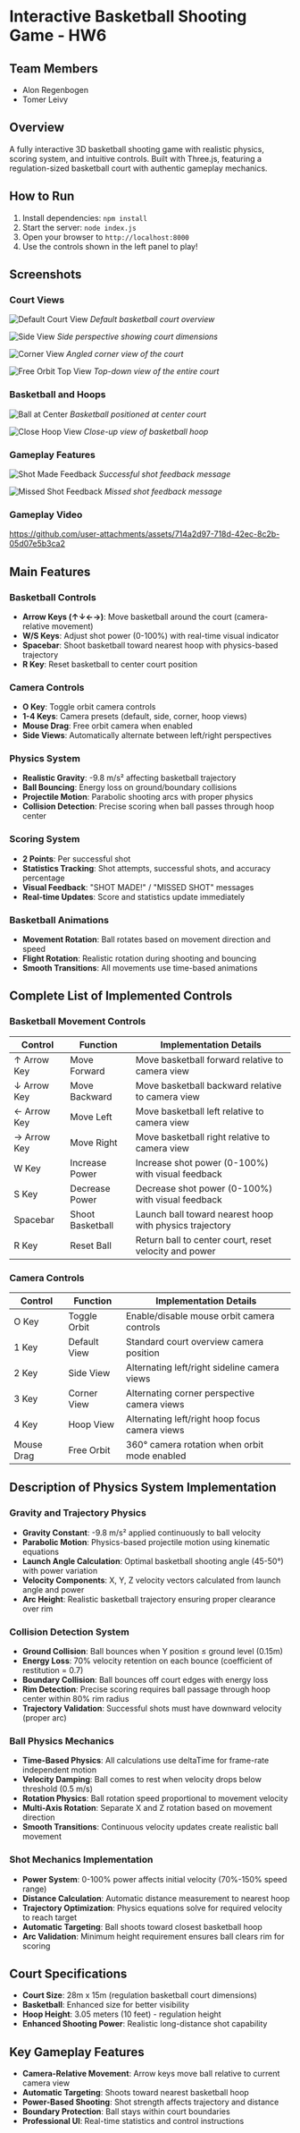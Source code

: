 # Interactive Basketball Shooting Game - HW6

## Team Members
- Alon Regenbogen
- Tomer Leivy

## Overview
A fully interactive 3D basketball shooting game with realistic physics, scoring system, and intuitive controls. Built with Three.js, featuring a regulation-sized basketball court with authentic gameplay mechanics.

## How to Run
1. Install dependencies: `npm install`
2. Start the server: `node index.js`
3. Open your browser to `http://localhost:8000`
4. Use the controls shown in the left panel to play!

## Screenshots

### Court Views
![Default Court View](screenshots/court_defualt_look.png)
*Default basketball court overview*

![Side View](screenshots/side_view.png)
*Side perspective showing court dimensions*

![Corner View](screenshots/corner_view.png)
*Angled corner view of the court*

![Free Orbit Top View](screenshots/free_orbit_top_view.png)
*Top-down view of the entire court*

### Basketball and Hoops
![Ball at Center](screenshots/ball_at_center.png)
*Basketball positioned at center court*

![Close Hoop View](screenshots/close_hoop_view.png)
*Close-up view of basketball hoop*

### Gameplay Features
![Shot Made Feedback](screenshots/shot_made.png)
*Successful shot feedback message*

![Missed Shot Feedback](screenshots/missed_shot.png)
*Missed shot feedback message*

### Gameplay Video
https://github.com/user-attachments/assets/714a2d97-718d-42ec-8c2b-05d07e5b3ca2

## Main Features

### Basketball Controls
- **Arrow Keys (↑↓←→)**: Move basketball around the court (camera-relative movement)
- **W/S Keys**: Adjust shot power (0-100%) with real-time visual indicator
- **Spacebar**: Shoot basketball toward nearest hoop with physics-based trajectory
- **R Key**: Reset basketball to center court position

### Camera Controls
- **O Key**: Toggle orbit camera controls
- **1-4 Keys**: Camera presets (default, side, corner, hoop views)
- **Mouse Drag**: Free orbit camera when enabled
- **Side Views**: Automatically alternate between left/right perspectives

### Physics System
- **Realistic Gravity**: -9.8 m/s² affecting basketball trajectory
- **Ball Bouncing**: Energy loss on ground/boundary collisions
- **Projectile Motion**: Parabolic shooting arcs with proper physics
- **Collision Detection**: Precise scoring when ball passes through hoop center

### Scoring System
- **2 Points**: Per successful shot
- **Statistics Tracking**: Shot attempts, successful shots, and accuracy percentage
- **Visual Feedback**: "SHOT MADE!" / "MISSED SHOT" messages
- **Real-time Updates**: Score and statistics update immediately

### Basketball Animations
- **Movement Rotation**: Ball rotates based on movement direction and speed
- **Flight Rotation**: Realistic rotation during shooting and bouncing
- **Smooth Transitions**: All movements use time-based animations

## Complete List of Implemented Controls

### Basketball Movement Controls
| Control | Function | Implementation Details |
|---------|----------|------------------------|
| ↑ Arrow Key | Move Forward | Move basketball forward relative to camera view |
| ↓ Arrow Key | Move Backward | Move basketball backward relative to camera view |
| ← Arrow Key | Move Left | Move basketball left relative to camera view |
| → Arrow Key | Move Right | Move basketball right relative to camera view |
| W Key | Increase Power | Increase shot power (0-100%) with visual feedback |
| S Key | Decrease Power | Decrease shot power (0-100%) with visual feedback |
| Spacebar | Shoot Basketball | Launch ball toward nearest hoop with physics trajectory |
| R Key | Reset Ball | Return ball to center court, reset velocity and power |

### Camera Controls
| Control | Function | Implementation Details |
|---------|----------|------------------------|
| O Key | Toggle Orbit | Enable/disable mouse orbit camera controls |
| 1 Key | Default View | Standard court overview camera position |
| 2 Key | Side View | Alternating left/right sideline camera views |
| 3 Key | Corner View | Alternating corner perspective camera views |
| 4 Key | Hoop View | Alternating left/right hoop focus camera views |
| Mouse Drag | Free Orbit | 360° camera rotation when orbit mode enabled |

## Description of Physics System Implementation

### Gravity and Trajectory Physics
- **Gravity Constant**: -9.8 m/s² applied continuously to ball velocity
- **Parabolic Motion**: Physics-based projectile motion using kinematic equations
- **Launch Angle Calculation**: Optimal basketball shooting angle (45-50°) with power variation
- **Velocity Components**: X, Y, Z velocity vectors calculated from launch angle and power
- **Arc Height**: Realistic basketball trajectory ensuring proper clearance over rim

### Collision Detection System
- **Ground Collision**: Ball bounces when Y position ≤ ground level (0.15m)
- **Energy Loss**: 70% velocity retention on each bounce (coefficient of restitution = 0.7)
- **Boundary Collision**: Ball bounces off court edges with energy loss
- **Rim Detection**: Precise scoring requires ball passage through hoop center within 80% rim radius
- **Trajectory Validation**: Successful shots must have downward velocity (proper arc)

### Ball Physics Mechanics
- **Time-Based Physics**: All calculations use deltaTime for frame-rate independent motion
- **Velocity Damping**: Ball comes to rest when velocity drops below threshold (0.5 m/s)
- **Rotation Physics**: Ball rotation speed proportional to movement velocity
- **Multi-Axis Rotation**: Separate X and Z rotation based on movement direction
- **Smooth Transitions**: Continuous velocity updates create realistic ball movement

### Shot Mechanics Implementation
- **Power System**: 0-100% power affects initial velocity (70%-150% speed range)
- **Distance Calculation**: Automatic distance measurement to nearest hoop
- **Trajectory Optimization**: Physics equations solve for required velocity to reach target
- **Automatic Targeting**: Ball shoots toward closest basketball hoop
- **Arc Validation**: Minimum height requirement ensures ball clears rim for scoring

## Court Specifications
- **Court Size**: 28m x 15m (regulation basketball court dimensions)
- **Basketball**: Enhanced size for better visibility
- **Hoop Height**: 3.05 meters (10 feet) - regulation height
- **Enhanced Shooting Power**: Realistic long-distance shot capability

## Key Gameplay Features
- **Camera-Relative Movement**: Arrow keys move ball relative to current camera view
- **Automatic Targeting**: Shoots toward nearest basketball hoop
- **Power-Based Shooting**: Shot strength affects trajectory and distance
- **Boundary Protection**: Ball stays within court boundaries
- **Professional UI**: Real-time statistics and control instructions
